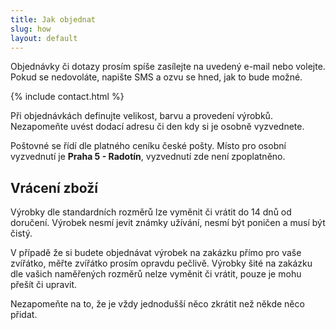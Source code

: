 ```yaml
---
title: Jak objednat
slug: how
layout: default
---
```


Objednávky či dotazy prosím spíše zasílejte na uvedený e-mail nebo volejte.
Pokud se nedovoláte, napište SMS a ozvu se hned, jak to bude možné.

{% include contact.html %}

Při objednávkách definujte velikost, barvu a provedení výrobků.
Nezapomeňte uvést dodací adresu či den kdy si je osobně vyzvednete.

Poštovné se řídí dle platného ceníku české pošty.
Místo pro osobní vyzvednutí je **Praha 5 - Radotín**, vyzvednutí zde není zpoplatněno.


Vrácení zboží
-------------

Výrobky dle standardních rozměrů lze vyměnit či vrátit do 14 dnů od doručení.
Výrobek nesmí jevit známky užívání, nesmí být poničen a musí být čistý.

V případě že si budete objednávat výrobek na zakázku přímo pro vaše zvířátko, měřte zvířátko prosím opravdu pečlivě.
Výrobky šité na zakázku dle vašich naměřených rozměrů nelze vyměnit či vrátit, pouze je mohu přešít či upravit.

Nezapomeňte na to, že je vždy jednodušší něco zkrátit než někde něco přidat.

